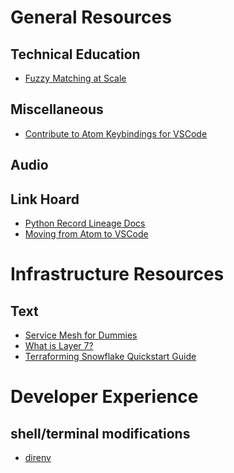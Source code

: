 # General Resources
## Technical Education
- [Fuzzy Matching at Scale][2]

## Miscellaneous
- [Contribute to Atom Keybindings for VSCode][1]

## Audio
<!-- Add audio resources here -->

## Link Hoard
- [Python Record Lineage Docs][3]
- [Moving from Atom to VSCode][4]

# Infrastructure Resources
## Text
- [Service Mesh for Dummies][5]
- [What is Layer 7?][6]
- [Terraforming Snowflake Quickstart Guide][8]

# Developer Experience
## shell/terminal modifications
- [direnv][7]


<!-- Links -->
[1]: https://code.visualstudio.com/api/references/contribution-points#contributeskeybindings
[2]: https://towardsdatascience.com/fuzzy-matching-at-scale-84f2bfd0c536
[3]: https://recordlinkage.readthedocs.io/en/latest/ref-datasets.html
[4]: https://medium.com/@samuells/how-i-moved-from-atom-to-vs-code-7c2a1bb9d08c
[5]: https://www.vmware.com/content/dam/learn/en/amer/fy21/pdf/498818_Service_Mesh_for_Dummies.pdf
[6]: https://www.cloudflare.com/learning/ddos/what-is-layer-7/
[7]: https://direnv.net/
[8]: https://quickstarts.snowflake.com/guide/terraforming_snowflake/index.html#0